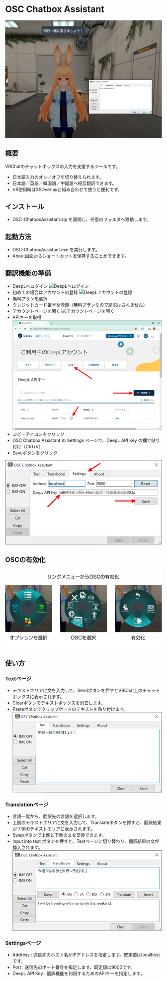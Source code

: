 # OSC Chatbox Assistant

![OSC Chatbox Assistant](0.png)

## 概要

VRChatのチャットボックスの入力を支援するツールです。

- 日本語入力のオン／オフを切り替えられます。
- 日本語／英語／韓国語／中国語へ相互翻訳できます。
- VR使用時はXSOverlayと組み合わせて使うと便利です。

## インストール

- OSC-ChatboxAssistant.zip を展開し、任意のフォルダへ移動します。

## 起動方法

- OSC-ChatboxAssistant.exe を実行します。
- About画面からショートカットを保存することができます。

## 翻訳機能の準備

- DeepLへログイン
![DeepLへログイン](1.png)
- 初めての場合はアカウントの登録
![DeepLアカウントの登録](2.png)
- 無料プランを選択
- クレジットカード番号を登録（無料プランなので請求はされません）
- アカウントページを開く 
![アカウントページを開く](3.png)
- APIキーを取得
![ご利用中のDeepLアカウント](4.png)
- コピーアイコンをクリック
- OSC Chatbox Assistant の Settings ページで、DeepL API Key の欄で貼り付け（Ctrl+V）
- Saveボタンをクリック

![Settingsページ](5.png)

## OSCの有効化

![OSCの有効化](8.png)

## 使い方

### Textページ

- テキストエリアに文を入力して、Sendボタンを押すとVRChat上のチャットボックスに表示されます。
- Clearボタンでテキストボックスを消去します。
- Pasteボタンでクリップボードのテキストを貼り付けます。
![Textページ](6.png)

### Translationページ

- 言語一覧から、翻訳先の言語を選択します。
- 上側のテキストエリアに文を入力して、Translateボタンを押すと、翻訳結果が下側のテキストエリアに表示されます。
- Swapボタンで上側と下側の文を交換できます。
- Input into text ボタンを押すと、Textページに切り替わり、翻訳結果の文が挿入されます。
![Translationページ](7.png)

### Settingsページ

- Address : 送信先のホスト名かIPアドレスを指定します。既定値はlocalhostです。
- Port : 送信先のポート番号を指定します。既定値は9000です。
- DeepL API Key : 翻訳機能を利用するためのAPIキーを指定します。


